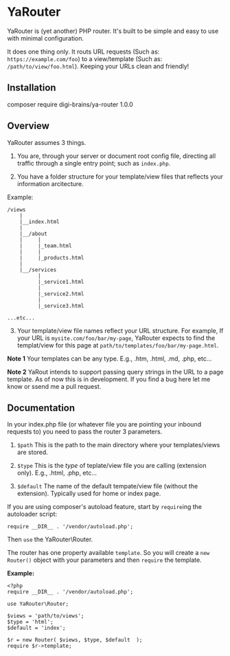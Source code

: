 # YaRouter

YaRouter is (yet another) PHP router. It's built to be simple and easy to use with minimal configuration.

It does one thing only. It routs URL requests (Such as: `https://example.com/foo`) to a view/template (Such as: `/path/to/view/foo.html`). Keeping your URLs clean and friendly!

## Installation

composer require digi-brains/ya-router 1.0.0

## Overview

YaRouter assumes 3 things.

1. You are, through your server or document root config file, directing all traffic through a single entry point; such as `index.php`.

2. You have a folder structure for your template/view files that reflects your information arcitecture.

Example:

```
/views
	|
	|__index.html
	|
	|__/about
	|	  |
	|	  |_team.html
	|	  |
	|	  |_products.html
	|
	|__/services
		  |
		  |_service1.html
		  |
		  |_service2.html
		  |
		  |_service3.html

...etc...

```

3. Your template/view file names reflect your URL structure. For example, If your URL is `mysite.com/foo/bar/my-page`, YaRouter expects to find the templat/view for this page at `path/to/templates/foo/bar/my-page.html`.

**Note 1** Your templates can be any type. E.g., .htm, .html, .md, .php, etc...

**Note 2** YaRout intends to support passing query strings in the URL to a page template. As of now this is in development. If you find a bug here let me know or ssend me a pull request.

## Documentation

In your index.php file (or whatever file you are pointing your inbound requests to) you need to pass the router 3 parameters.

1. `$path` This is the path to the main directory where your templates/views are stored.

2. `$type` This is the _type_ of teplate/view file you are calling (extension only). E.g., .html, .php, etc...

3. `$default` The name of the default tempate/view file (without the extension). Typically used for home or index page.

If you are using composer's autoload feature, start by `require`ing the autoloader script:

`require __DIR__ . '/vendor/autoload.php';`


Then `use` the YaRouter\Router.

The router has one property available `template`. So you will create a `new Router()` object with your parameters and then `require` the template.

**Example:**

```
<?php
require __DIR__ . '/vendor/autoload.php';

use YaRouter\Router;

$views = 'path/to/views';
$type = 'html';
$default = 'index';

$r = new Router( $views, $type, $default  );
require $r->template;
```